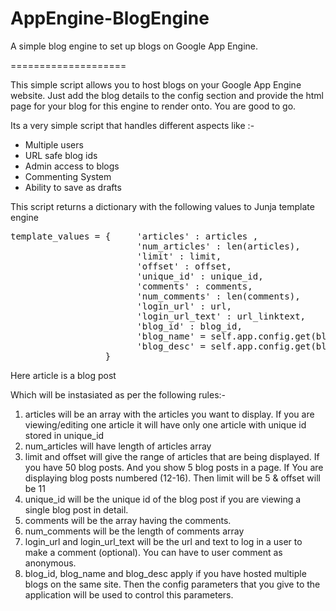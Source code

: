 AppEngine-BlogEngine
====================

A simple blog engine to set up blogs on Google App Engine.

====================

This simple script allows you to host blogs on your Google App Engine website. Just add the blog details to the config section and provide the html page for your blog for this engine to render onto. You are good to go.

<div class="container">
<p>
Its a very simple script that handles different aspects like :-
</p>
<ul>
<li>Multiple users</li>
<li>URL safe blog ids</li> 
<li>Admin access to blogs</li>
<li>Commenting System</li>
<li>Ability to save as drafts</li>
</ul>
</p>
</div>

This script returns a dictionary with the following values to Junja template engine
<pre>
template_values = {     'articles' : articles ,
                        'num_articles' : len(articles),
                        'limit' : limit,
                        'offset' : offset,
                        'unique_id' : unique_id,
                        'comments' : comments,
                        'num_comments' : len(comments),
                        'login_url' : url,
                        'login_url_text' : url_linktext,
                        'blog_id' : blog_id,
                        'blog_name' = self.app.config.get(blog_id)['name'],
                        'blog_desc' = self.app.config.get(blog_id)['desc']
                  }
</pre>                  
Here article is a blog post

Which will be instasiated as per the following rules:-

1. articles will be an array with the articles you want to display. If you are viewing/editing one article it will have only one article with unique id stored in unique_id
2. num_articles will have length of articles array
3. limit and offset will give the range of articles that are being displayed.
      If you have 50 blog posts. And you show 5 blog posts in a page. If You are displaying blog posts numbered (12-16). Then limit will be 5 & offset will be 11
4. unique_id will be the unique id of the blog post if you are viewing a single blog post in detail.
5. comments will be the array having the comments.
6. num_comments will be the length of comments array
7. login_url and login_url_text will be the url and text to log in a user to make a comment (optional). You can have to user comment as anonymous.
8. blog_id, blog_name and blog_desc apply if you have hosted multiple blogs on the same site. Then the config parameters that you give to the application will be used to control this parameters.






